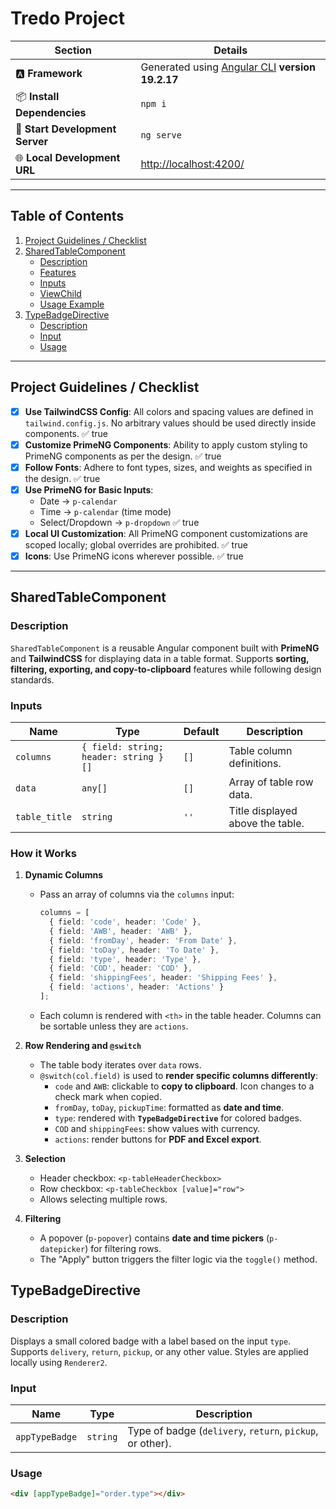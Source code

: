 # Tredo Project

| **Section**                     | **Details**                                                                               |
| ------------------------------- | ----------------------------------------------------------------------------------------- |
| 🅰️ **Framework**               | Generated using [Angular CLI](https://github.com/angular/angular-cli) **version 19.2.17** |
| 📦 **Install Dependencies**     | `npm i`                                                                                   |
| 🚀 **Start Development Server** | `ng serve`                                                                                 |
| 🌐 **Local Development URL**    | [http://localhost:4200/](http://localhost:4200/)                                          |

---

## Table of Contents
1. [Project Guidelines / Checklist](#project-guidelines--checklist)
2. [SharedTableComponent](#sharedtablecomponent)
   - [Description](#description)
   - [Features](#features)
   - [Inputs](#inputs)
   - [ViewChild](#viewchild)
   - [Usage Example](#usage-example)
3. [TypeBadgeDirective](#typebagedirective)
   - [Description](#description-1)
   - [Input](#input)
   - [Usage](#usage)

---

## Project Guidelines / Checklist

- [x] **Use TailwindCSS Config**: All colors and spacing values are defined in `tailwind.config.js`. No arbitrary values should be used directly inside components. ✅ true
- [x] **Customize PrimeNG Components**: Ability to apply custom styling to PrimeNG components as per the design. ✅ true
- [x] **Follow Fonts**: Adhere to font types, sizes, and weights as specified in the design. ✅ true
- [x] **Use PrimeNG for Basic Inputs**:
  - Date → `p-calendar`
  - Time → `p-calendar` (time mode)
  - Select/Dropdown → `p-dropdown` ✅ true
- [x] **Local UI Customization**: All PrimeNG component customizations are scoped locally; global overrides are prohibited. ✅ true
- [x] **Icons**: Use PrimeNG icons wherever possible. ✅ true

---

## SharedTableComponent

### Description
`SharedTableComponent` is a reusable Angular component built with **PrimeNG** and **TailwindCSS** for displaying data in a table format. Supports **sorting, filtering, exporting, and copy-to-clipboard** features while following design standards.

### Inputs
| Name | Type | Default | Description |
|------|------|---------|-------------|
| `columns` | `{ field: string; header: string }[]` | `[]` | Table column definitions. |
| `data` | `any[]` | `[]` | Array of table row data. |
| `table_title` | `string` | `''` | Title displayed above the table. |

### How it Works

1. **Dynamic Columns**  
   - Pass an array of columns via the `columns` input:  
     ```ts
     columns = [
       { field: 'code', header: 'Code' },
       { field: 'AWB', header: 'AWB' },
       { field: 'fromDay', header: 'From Date' },
       { field: 'toDay', header: 'To Date' },
       { field: 'type', header: 'Type' },
       { field: 'COD', header: 'COD' },
       { field: 'shippingFees', header: 'Shipping Fees' },
       { field: 'actions', header: 'Actions' }
     ];
     ```
   - Each column is rendered with `<th>` in the table header. Columns can be sortable unless they are `actions`.

2. **Row Rendering and `@switch`**  
   - The table body iterates over `data` rows.  
   - `@switch(col.field)` is used to **render specific columns differently**:
     - `code` and `AWB`: clickable to **copy to clipboard**. Icon changes to a check mark when copied.
     - `fromDay`, `toDay`, `pickupTime`: formatted as **date and time**.
     - `type`: rendered with **`TypeBadgeDirective`** for colored badges.
     - `COD` and `shippingFees`: show values with currency.
     - `actions`: render buttons for **PDF and Excel export**.

3. **Selection**  
   - Header checkbox: `<p-tableHeaderCheckbox>`  
   - Row checkbox: `<p-tableCheckbox [value]="row">`  
   - Allows selecting multiple rows.

4. **Filtering**  
   - A popover (`p-popover`) contains **date and time pickers** (`p-datepicker`) for filtering rows.  
   - The "Apply" button triggers the filter logic via the `toggle()` method.



## TypeBadgeDirective

### Description
Displays a small colored badge with a label based on the input `type`.  
Supports `delivery`, `return`, `pickup`, or any other value. Styles are applied locally using `Renderer2`.

### Input
| Name | Type | Description |
|------|------|-------------|
| `appTypeBadge` | `string` | Type of badge (`delivery`, `return`, `pickup`, or other). |

### Usage
```html
<div [appTypeBadge]="order.type"></div>


